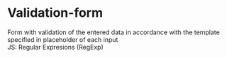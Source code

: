 # Validation-form  
Form with validation of the entered data in accordance with the template specified in placeholder of each input  
JS: Regular Expresions (RegExp)
